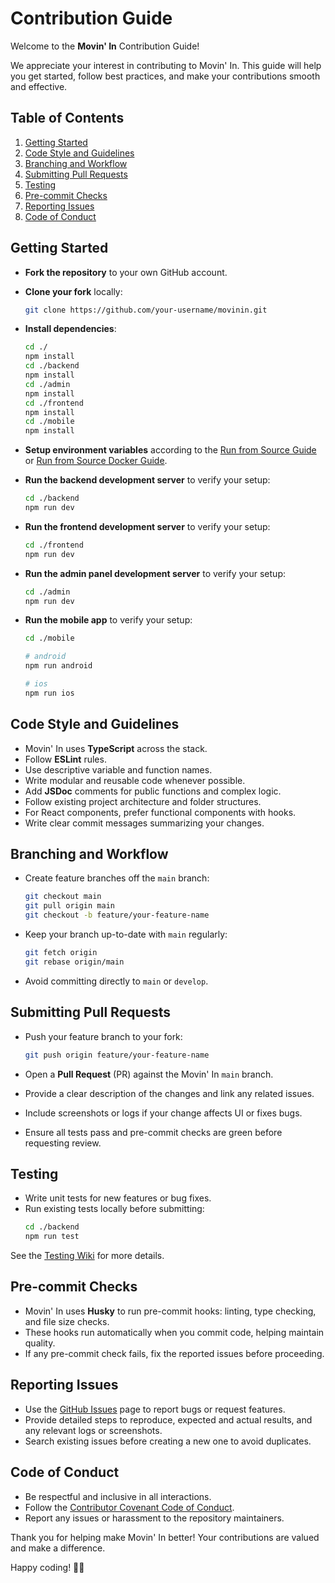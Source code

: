 # Contribution Guide

Welcome to the **Movin' In** Contribution Guide!  

We appreciate your interest in contributing to Movin' In. This guide will help you get started, follow best practices, and make your contributions smooth and effective.



## Table of Contents

1. [Getting Started](#getting-started)  
2. [Code Style and Guidelines](#code-style-and-guidelines)  
3. [Branching and Workflow](#branching-and-workflow)  
4. [Submitting Pull Requests](#submitting-pull-requests)  
5. [Testing](#testing)  
6. [Pre-commit Checks](#pre-commit-checks)  
7. [Reporting Issues](#reporting-issues)  
8. [Code of Conduct](#code-of-conduct)  



## Getting Started

- **Fork the repository** to your own GitHub account.  
- **Clone your fork** locally:
  ```bash
  git clone https://github.com/your-username/movinin.git
  ```
- **Install dependencies**:
  ```bash
  cd ./
  npm install
  cd ./backend
  npm install
  cd ./admin
  npm install
  cd ./frontend
  npm install
  cd ./mobile
  npm install
  ```

- **Setup environment variables** according to the [Run from Source Guide](https://github.com/aelassas/movinin/wiki/Run-from-Source) or [Run from Source Docker Guide](https://github.com/aelassas/movinin/wiki/Run-from-Source-(Docker)).  
- **Run the backend development server** to verify your setup:
  ```bash
  cd ./backend
  npm run dev
  ```
- **Run the frontend development server** to verify your setup:
  ```bash
  cd ./frontend
  npm run dev
  ```
- **Run the admin panel development server** to verify your setup:
  ```bash
  cd ./admin
  npm run dev
  ```
- **Run the mobile app** to verify your setup:
  ```bash
  cd ./mobile
  
  # android
  npm run android

  # ios
  npm run ios
  ```

## Code Style and Guidelines

- Movin' In uses **TypeScript** across the stack.  
- Follow **ESLint** rules.  
- Use descriptive variable and function names.  
- Write modular and reusable code whenever possible.  
- Add **JSDoc** comments for public functions and complex logic.  
- Follow existing project architecture and folder structures.  
- For React components, prefer functional components with hooks.  
- Write clear commit messages summarizing your changes.

## Branching and Workflow

- Create feature branches off the `main` branch:
  ```bash
  git checkout main
  git pull origin main
  git checkout -b feature/your-feature-name
  ```

- Keep your branch up-to-date with `main` regularly:
  ```bash
  git fetch origin
  git rebase origin/main
  ```

- Avoid committing directly to `main` or `develop`.

## Submitting Pull Requests

- Push your feature branch to your fork:
  ```bash
  git push origin feature/your-feature-name
  ```

- Open a **Pull Request** (PR) against the Movin' In `main` branch.  
- Provide a clear description of the changes and link any related issues.  
- Include screenshots or logs if your change affects UI or fixes bugs.  
- Ensure all tests pass and pre-commit checks are green before requesting review.

## Testing

- Write unit tests for new features or bug fixes.  
- Run existing tests locally before submitting:
  ```bash
  cd ./backend
  npm run test
  ```

See the [Testing Wiki](https://github.com/aelassas/movinin/wiki/Testing) for more details.

## Pre-commit Checks

- Movin' In uses **Husky** to run pre-commit hooks: linting, type checking, and file size checks.  
- These hooks run automatically when you commit code, helping maintain quality.  
- If any pre-commit check fails, fix the reported issues before proceeding.

## Reporting Issues

- Use the [GitHub Issues](https://github.com/aelassas/movinin/issues) page to report bugs or request features.  
- Provide detailed steps to reproduce, expected and actual results, and any relevant logs or screenshots.  
- Search existing issues before creating a new one to avoid duplicates.

## Code of Conduct

- Be respectful and inclusive in all interactions.  
- Follow the [Contributor Covenant Code of Conduct](https://www.contributor-covenant.org/version/2/0/code_of_conduct/).  
- Report any issues or harassment to the repository maintainers.

Thank you for helping make Movin' In better! Your contributions are valued and make a difference.

Happy coding! 🏢✨
